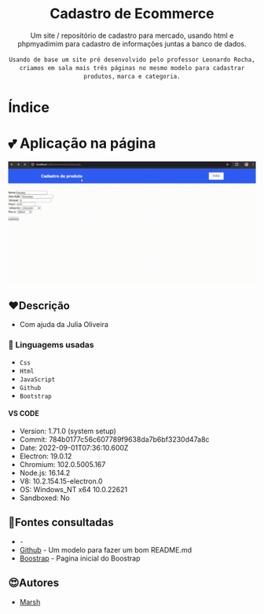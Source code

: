 <h1 align="center">Cadastro de Ecommerce</h1>
<p align="center">Um site / repositório de cadastro para mercado, usando html e phpmyadimim para cadastro de informações juntas a banco de dados.</p>
<p align="center"><code>Usando de base um site pré desenvolvido pelo professor Leonardo Rocha, criamos em sala mais três páginas no mesmo modelo para cadastrar produtos,</code> <code>marca e categoria.</code></p>

# Índice


# 💕 Aplicação na página

![](gifCad.gif)

## ❤️Descrição

- Com ajuda da Julia Oliveira

### 💖 Linguagems usadas
- ``Css``
- ``Html``
- ``JavaScript``
- ``Github``
- ``Bootstrap``
#### VS CODE
- Version: 1.71.0 (system setup)
- Commit: 784b0177c56c607789f9638da7b6bf3230d47a8c
- Date: 2022-09-01T07:36:10.600Z
- Electron: 19.0.12
- Chromium: 102.0.5005.167
- Node.js: 16.14.2
- V8: 10.2.154.15-electron.0
- OS: Windows_NT x64 10.0.22621
- Sandboxed: No
## 🥰Fontes consultadas

* []() - 
* [Github](https://gist.github.com/lohhans/f8da0b147550df3f96914d3797e9fb89) - Um modelo para fazer um bom README.md
* [Boostrap](https://getbootstrap.com/) - Pagina inicial do Boostrap

## 😍Autores
* [Marsh](https://github.com/MarshyyUWU)

